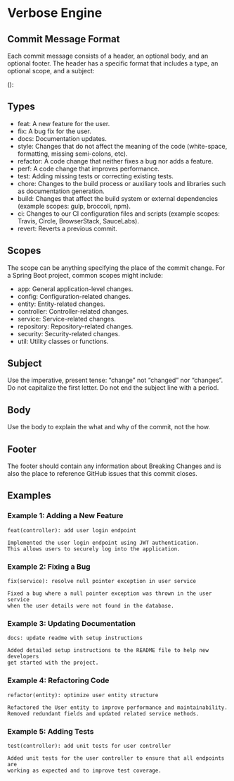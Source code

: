 # Verbose Engine

## Commit Message Format
Each commit message consists of a header, an optional body, and an optional footer. The header has a specific format that includes a type, an optional scope, and a subject:

<type>(<scope>): <subject>
<BLANK LINE>
<body>
<BLANK LINE>
<footer>


## Types
- feat: A new feature for the user.
- fix: A bug fix for the user.
- docs: Documentation updates.
- style: Changes that do not affect the meaning of the code (white-space, formatting, missing semi-colons, etc).
- refactor: A code change that neither fixes a bug nor adds a feature.
- perf: A code change that improves performance.
- test: Adding missing tests or correcting existing tests.
- chore: Changes to the build process or auxiliary tools and libraries such as documentation generation.
- build: Changes that affect the build system or external dependencies (example scopes: gulp, broccoli, npm).
- ci: Changes to our CI configuration files and scripts (example scopes: Travis, Circle, BrowserStack, SauceLabs).
- revert: Reverts a previous commit.

## Scopes
The scope can be anything specifying the place of the commit change. For a Spring Boot project, common scopes might include:

- app: General application-level changes.
- config: Configuration-related changes.
- entity: Entity-related changes.
- controller: Controller-related changes.
- service: Service-related changes.
- repository: Repository-related changes.
- security: Security-related changes.
- util: Utility classes or functions.

## Subject
Use the imperative, present tense: “change” not “changed” nor “changes”.
Do not capitalize the first letter.
Do not end the subject line with a period.

## Body
Use the body to explain the what and why of the commit, not the how.

## Footer
The footer should contain any information about Breaking Changes and is also the place to reference GitHub issues that this commit closes.

## Examples
### Example 1: Adding a New Feature
```
feat(controller): add user login endpoint

Implemented the user login endpoint using JWT authentication.
This allows users to securely log into the application.
```

### Example 2: Fixing a Bug
```
fix(service): resolve null pointer exception in user service

Fixed a bug where a null pointer exception was thrown in the user service
when the user details were not found in the database.
```
### Example 3: Updating Documentation
```
docs: update readme with setup instructions

Added detailed setup instructions to the README file to help new developers
get started with the project.
```
### Example 4: Refactoring Code
```
refactor(entity): optimize user entity structure

Refactored the User entity to improve performance and maintainability.
Removed redundant fields and updated related service methods.
```
### Example 5: Adding Tests
```
test(controller): add unit tests for user controller

Added unit tests for the user controller to ensure that all endpoints are
working as expected and to improve test coverage.
```
